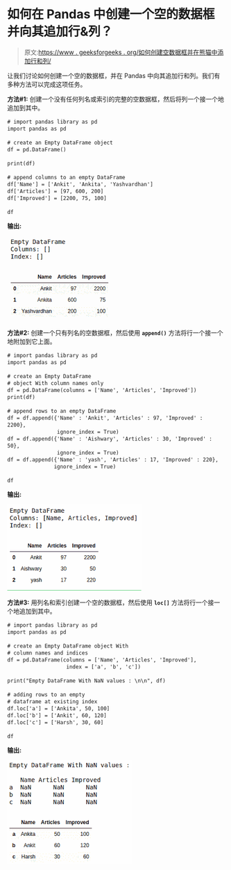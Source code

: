 # 如何在 Pandas 中创建一个空的数据框并向其追加行&列？

> 原文:[https://www . geeksforgeeks . org/如何创建空数据框并在熊猫中添加行和列/](https://www.geeksforgeeks.org/how-to-create-an-empty-dataframe-and-append-rows-columns-to-it-in-pandas/)

让我们讨论如何创建一个空的数据框，并在 Pandas 中向其追加行和列。我们有多种方法可以完成这项任务。

**方法#1:** 创建一个没有任何列名或索引的完整的空数据框，然后将列一个接一个地追加到其中。

```
# import pandas library as pd
import pandas as pd

# create an Empty DataFrame object
df = pd.DataFrame()

print(df)

# append columns to an empty DataFrame
df['Name'] = ['Ankit', 'Ankita', 'Yashvardhan']
df['Articles'] = [97, 600, 200]
df['Improved'] = [2200, 75, 100]

df
```

**输出:**

![python-pandas-empty-dataframe-1](img/1221018c356ecc7305da3b6544cc0fbb.png)

**方法#2:** 创建一个只有列名的空数据框，然后使用 **`append()`** 方法将行一个接一个地附加到它上面。

```
# import pandas library as pd
import pandas as pd

# create an Empty DataFrame
# object With column names only
df = pd.DataFrame(columns = ['Name', 'Articles', 'Improved'])
print(df)

# append rows to an empty DataFrame
df = df.append({'Name' : 'Ankit', 'Articles' : 97, 'Improved' : 2200}, 
                ignore_index = True)
df = df.append({'Name' : 'Aishwary', 'Articles' : 30, 'Improved' : 50},
                ignore_index = True)
df = df.append({'Name' : 'yash', 'Articles' : 17, 'Improved' : 220},
               ignore_index = True)

df
```

**输出:**

![python-empty-dataframe](img/2680338f96148ab8a9ae4859d4707a43.png)

**方法#3:** 用列名和索引创建一个空的数据框，然后使用 **`loc[]`** 方法将行一个接一个地追加到其中。

```
# import pandas library as pd
import pandas as pd

# create an Empty DataFrame object With
# column names and indices 
df = pd.DataFrame(columns = ['Name', 'Articles', 'Improved'], 
                   index = ['a', 'b', 'c'])

print("Empty DataFrame With NaN values : \n\n", df)

# adding rows to an empty 
# dataframe at existing index
df.loc['a'] = ['Ankita', 50, 100]
df.loc['b'] = ['Ankit', 60, 120]
df.loc['c'] = ['Harsh', 30, 60]

df
```

**输出:**

![python-pandas-empty-dataframe](img/c4d67f434a6923529e12209b8ebcf673.png)